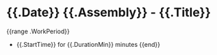 # {{.Date}}  {{.Assembly}}  -  {{.Title}}  
{{range .WorkPeriod}}
  * {{.StartTime}} for {{.DurationMin}} minutes
{{end}}
